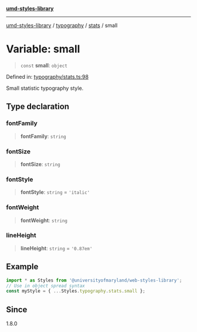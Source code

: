 [**umd-styles-library**](../../../../README.md)

***

[umd-styles-library](../../../../modules.md) / [typography](../../../README.md) / [stats](../README.md) / small

# Variable: small

> `const` **small**: `object`

Defined in: [typography/stats.ts:98](https://github.com/UMD-Digital/design-system/blob/ada30a44686a89a90941bbd44a6f156101fc9b44/packages/styles/source/typography/stats.ts#L98)

Small statistic typography style.

## Type declaration

### fontFamily

> **fontFamily**: `string`

### fontSize

> **fontSize**: `string`

### fontStyle

> **fontStyle**: `string` = `'italic'`

### fontWeight

> **fontWeight**: `string`

### lineHeight

> **lineHeight**: `string` = `'0.87em'`

## Example

```typescript
import * as Styles from '@universityofmaryland/web-styles-library';
// Use in object spread syntax
const myStyle = { ...Styles.typography.stats.small };
```

## Since

1.8.0
